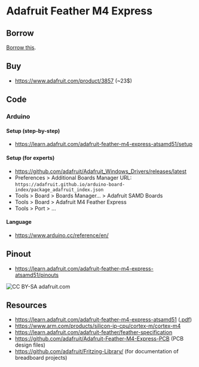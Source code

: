 # Adafruit Feather M4 Express
## Borrow
[Borrow this](../../../../issues/new?title=Borrow%20request&body=[Adafruit%20Feather%20M4%20Express](../blob/main/Hardware/Microcontrollers/Adafruit_Feather_M4_Express.md),%20for%202%20weeks.).

## Buy
* https://www.adafruit.com/product/3857 (~23$)

## Code
### Arduino
#### Setup (step-by-step)
* https://learn.adafruit.com/adafruit-feather-m4-express-atsamd51/setup

#### Setup (for experts)
* https://github.com/adafruit/Adafruit_Windows_Drivers/releases/latest
* Preferences > Additional Boards Manager URL: ```https://adafruit.github.io/arduino-board-index/package_adafruit_index.json```
* Tools > Board > Boards Manager... > Adafruit SAMD Boards
* Tools > Board > Adafruit M4 Feather Express
* Tools > Port > ...

#### Language
* https://www.arduino.cc/reference/en/

## Pinout
* https://learn.adafruit.com/adafruit-feather-m4-express-atsamd51/pinouts
<img title="CC BY-SA adafruit.com" src="https://cdn-learn.adafruit.com/assets/assets/000/078/438/original/arduino_compatibles_Feather_M4_Page.png?1563811044"/>

## Resources
* https://learn.adafruit.com/adafruit-feather-m4-express-atsamd51 ([.pdf](https://cdn-learn.adafruit.com/downloads/pdf/adafruit-feather-m4-express-atsamd51.pdf))
* https://www.arm.com/products/silicon-ip-cpu/cortex-m/cortex-m4
* https://learn.adafruit.com/adafruit-feather/feather-specification
* https://github.com/adafruit/Adafruit-Feather-M4-Express-PCB (PCB design files)
* https://github.com/adafruit/Fritzing-Library/ (for documentation of breadboard projects)

